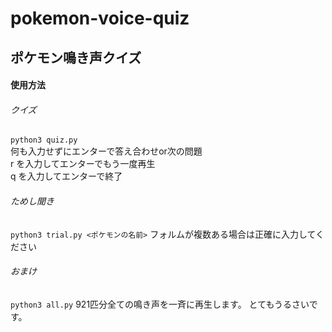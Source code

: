 # pokemon-voice-quiz
## ポケモン鳴き声クイズ

#### 使用方法
###### クイズ
`python3 quiz.py`  
何も入力せずにエンターで答え合わせor次の問題  
r を入力してエンターでもう一度再生  
q を入力してエンターで終了

###### ためし聞き
`python3 trial.py <ポケモンの名前>`
フォルムが複数ある場合は正確に入力してください

###### おまけ
`python3 all.py`
921匹分全ての鳴き声を一斉に再生します。
とてもうるさいです。